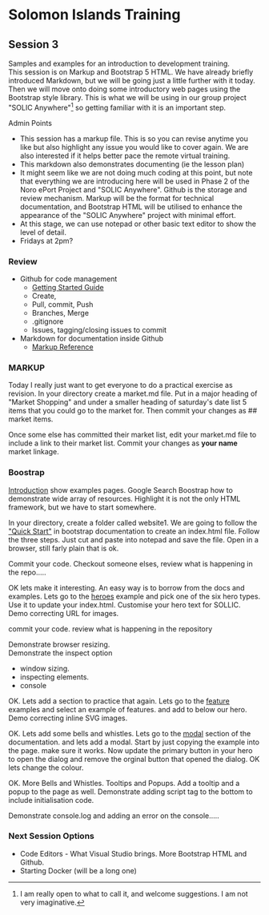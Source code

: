 # Solomon Islands Training

## Session 3
Samples and examples for an introduction to development training.  
This session is on Markup and Bootstrap 5 HTML.  We have already briefly introduced Markdown, but we will be going just a little further with it today.  Then we will move onto doing some introductory web pages using the Bootstrap style library. This is what we will be using in our group project "SOLIC Anywhere"[^1] so getting familiar with it is an important step.  

Admin Points
- This session has a markup file.   This is so you can revise anytime you like but also highlight any issue you would like to cover again. We are also interested if it helps better pace the remote virtual training.
- This markdown also demonstrates documenting (ie the lesson plan)
- It might seem like we are not doing much coding at this point, but note that everything we are introducing here will be used in Phase 2 of the Noro ePort Project and "SOLIC Anywhere". Github is the storage and review mechanism. Markup will be the format for technical documentation, and Bootstrap HTML will be utilised to enhance the appearance of the "SOLIC Anywhere" project with minimal effort. 
- At this stage, we can use notepad or other basic text editor to show the level of detail. 
- Fridays at 2pm?


### Review
- Github for code management
  - [Getting Started Guide](https://docs.github.com/en/get-started) 
  - Create, 
  - Pull, commit, Push
  - Branches, Merge
  - .gitignore
  - Issues, tagging/closing issues to commit
- Markdown for documentation inside Github 
  - [Markup Reference](https://docs.github.com/en/get-started/writing-on-github/getting-started-with-writing-and-formatting-on-github/basic-writing-and-formatting-syntax)


### MARKUP

Today I really just want to get everyone to do a practical exercise as revision.   In your directory create a market.md file.  Put in a major heading of "Market Shopping" and under a smaller heading of saturday's date list 5 items that you could go to the market for. Then commit your changes as #<your name># market items.  

Once some else has committed their market list, edit your market.md file to include a link to their market list.  Commit your changes as <strong>your name</strong> market linkage.

### Boostrap

[Introduction](https://getbootstrap.com/) show examples pages.  Google Search  Boostrap how to demonstrate wide array of resources.   Highlight it is not the only HTML framework, but we have to start somewhere. 

In your directory, create a folder called website1. 
We are going to follow the ["Quick Start"](https://getbootstrap.com/docs/5.2/getting-started/introduction/#quick-start) in bootstrap documentation to create an index.html file.  Follow the three steps.  Just cut and paste into notepad and save the file.  Open in a browser, still farly plain that is ok.

Commit your code.  Checkout someone elses, review what is happening in the repo.....

OK lets make it interesting.   An easy way is to borrow from the docs and examples.   Lets go to the [heroes](https://getbootstrap.com/docs/5.2/examples/heroes/) example and pick one of the six hero types.  Use it to update your index.html.   Customise your hero text for SOLLIC.  Demo correcting URL for images.

commit your code.  review what is happening in the repository

Demonstrate browser resizing.  
Demonstrate the inspect option 
- window sizing.
- inspecting elements.
- console


OK. Lets add a section to practice that again.   Lets go to the [feature](https://getbootstrap.com/docs/5.2/examples/features/) examples and select an example of features.   and add to below our hero.  Demo correcting inline SVG images.

OK. Lets add some bells and whistles. Lets go to the [modal](https://getbootstrap.com/docs/5.2/components/modal/) section of the documentation.   and lets add a modal.   Start by just copying the example into the page.  make sure it works.   Now update the primary button in your hero to open the dialog and remove the orginal button that opened the dialog.  OK lets change the colour.

OK. More Bells and Whistles.  Tooltips and Popups.   Add a tooltip and a popup to the page as well.  Demonstrate adding script tag to the bottom to include initialisation code.

Demonstrate console.log and adding an error on the console.....   

### Next Session Options
- Code Editors - What Visual Studio brings.   More Bootstrap HTML and Github.
- Starting Docker (will be a long one)



[^1]: I am really open to what to call it, and welcome suggestions.  I am not very imaginative.
